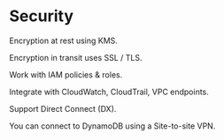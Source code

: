 # Security

Encryption at rest using KMS.

Encryption in transit uses SSL / TLS.

Work with IAM policies & roles.

Integrate with CloudWatch, CloudTrail, VPC endpoints.

Support Direct Connect (DX).

You can connect to DynamoDB using a Site-to-site VPN.
